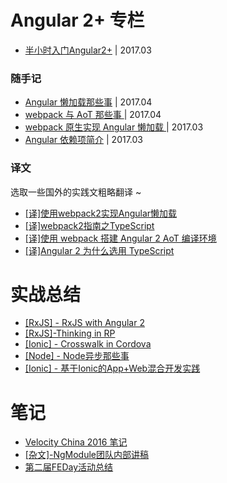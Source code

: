 # Angular 2+ 专栏
- [半小时入门Angular2+](https://github.com/lizhonghui/blog/issues/14) | 2017.03

### 随手记
- [Angular 懒加载那些事](https://github.com/lizhonghui/blog/issues/18) | 2017.04
- [webpack 与 AoT 那些事 ](https://github.com/lizhonghui/blog/issues/17) | 2017.04
- [webpack 原生实现 Angular 懒加载 ](https://github.com/lizhonghui/blog/issues/16) | 2017.03
- [Angular 依赖项简介](https://github.com/lizhonghui/blog/issues/15) | 2017.03

### 译文
选取一些国外的实践文粗略翻译 ~
- [[译]使用webpack2实现Angular懒加载](https://github.com/lizhonghui/blog/issues/13)
- [[译]webpack2指南之TypeScript](https://github.com/lizhonghui/blog/issues/12)
- [[译]使用 webpack 搭建 Angular 2 AoT 编译环境](https://github.com/lizhonghui/blog/issues/11)
- [[译]Angular 2 为什么选用 TypeScript](https://github.com/lizhonghui/blog/issues/10)


# 实战总结
- [[RxJS] - RxJS with Angular 2](https://github.com/lizhonghui/blog/issues/8)
- [[RxJS]-Thinking in RP](https://github.com/lizhonghui/blog/issues/6)
- [[Ionic] - Crosswalk in Cordova](https://github.com/lizhonghui/blog/issues/4)
- [[Node] - Node异步那些事](https://github.com/lizhonghui/blog/issues/2)
- [[Ionic] - 基于Ionic的App+Web混合开发实践](https://github.com/lizhonghui/blog/issues/1)

# 笔记
- [Velocity China 2016 笔记](https://github.com/lizhonghui/blog/issues/9)
- [[杂文]-NgModule团队内部讲稿](https://github.com/lizhonghui/blog/issues/5)
- [第二届FEDay活动总结](https://github.com/lizhonghui/blog/issues/3)
